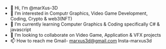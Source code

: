 - 👋 Hi, I’m @marXus-3D
- 👀 I’m interested in Computr Graphics, Video Game Development, Coding, Crypto & web3(NFT)
- 🌱 I’m currently learning Computer Graphics & Coding specifically C# & javascript
- 💞️ I’m looking to collaborate on Video Game, Application & VFX projects
- 📫 How to reach me Gmail- marxus3d@gmail.com
                      Insta-marxus3d
<!---
marXus-3D/marXus-3D is a ✨ special ✨ repository because its `README.md` (this file) appears on your GitHub profile.
You can click the Preview link to take a look at your changes.
--->
